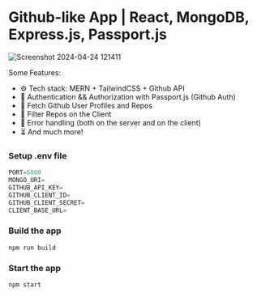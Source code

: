 # Github-like App | React, MongoDB, Express.js, Passport.js


![Screenshot 2024-04-24 121411](https://github.com/SyedSabee/github-like-app/assets/145167243/87c03201-27a8-4e59-b768-c2f3ea918cae)

Some Features:

- ⚙️ Tech stack: MERN + TailwindCSS + Github API
- 🔑 Authentication && Authorization with Passport.js (Github Auth)
- 👾 Fetch Github User Profiles and Repos
- 🚀 Filter Repos on the Client
- 🐛 Error handling (both on the server and on the client)
- ⏳ And much more!

### Setup .env file

```js
PORT=5000
MONGO_URI=
GITHUB_API_KEY=
GITHUB_CLIENT_ID=
GITHUB_CLIENT_SECRET=
CLIENT_BASE_URL=
```

### Build the app

```shell
npm run build
```

### Start the app

```shell
npm start
```
